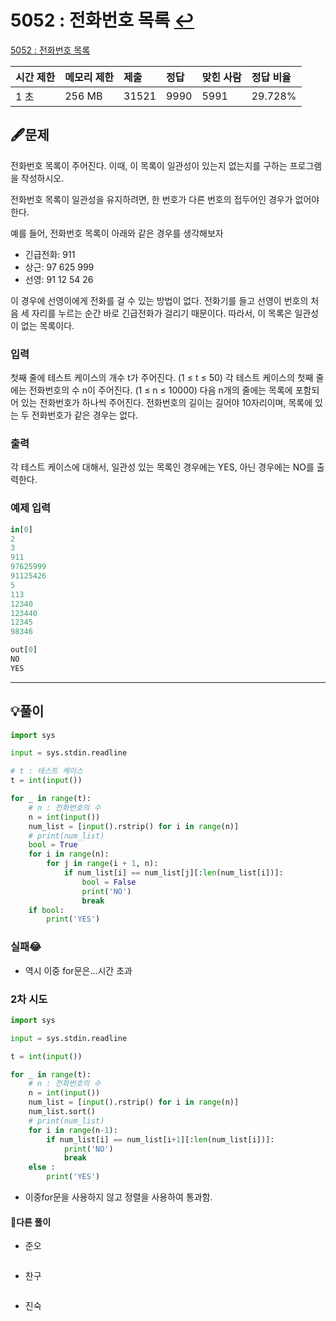 # 5052 : 전화번호 목록 [↩](../../acmicpc)

[5052 : 전화번호 목록](https://www.acmicpc.net/problem/5052)

| 시간 제한 | 메모리 제한 | 제출  | 정답 | 맞힌 사람 | 정답 비율 |
| :-------- | :---------- | :---- | :--- | :-------- | :-------- |
| 1 초      | 256 MB      | 31521 | 9990 | 5991      | 29.728%   |

## 🖋️문제

전화번호 목록이 주어진다. 이때, 이 목록이 일관성이 있는지 없는지를 구하는 프로그램을 작성하시오.

전화번호 목록이 일관성을 유지하려면, 한 번호가 다른 번호의 접두어인 경우가 없어야 한다.

예를 들어, 전화번호 목록이 아래와 같은 경우를 생각해보자

- 긴급전화: 911
- 상근: 97 625 999
- 선영: 91 12 54 26

이 경우에 선영이에게 전화를 걸 수 있는 방법이 없다. 전화기를 들고 선영이 번호의 처음 세 자리를 누르는 순간 바로 긴급전화가 걸리기 때문이다. 따라서, 이 목록은 일관성이 없는 목록이다. 

### 입력

첫째 줄에 테스트 케이스의 개수 t가 주어진다. (1 ≤ t ≤ 50) 각 테스트 케이스의 첫째 줄에는 전화번호의 수 n이 주어진다. (1 ≤ n ≤ 10000) 다음 n개의 줄에는 목록에 포함되어 있는 전화번호가 하나씩 주어진다. 전화번호의 길이는 길어야 10자리이며, 목록에 있는 두 전화번호가 같은 경우는 없다.

### 출력

각 테스트 케이스에 대해서, 일관성 있는 목록인 경우에는 YES, 아닌 경우에는 NO를 출력한다.

### 예제 입력

```python
in[0]
2
3
911
97625999
91125426
5
113
12340
123440
12345
98346

out[0]
NO
YES
```

---

## 💡풀이

```python
import sys

input = sys.stdin.readline

# t : 테스트 케이스
t = int(input())

for _ in range(t):
    # n : 전화번호의 수
    n = int(input())
    num_list = [input().rstrip() for i in range(n)]
    # print(num_list)
    bool = True
    for i in range(n):
        for j in range(i + 1, n):
            if num_list[i] == num_list[j][:len(num_list[i])]:
                bool = False
                print('NO')
                break
    if bool:
        print('YES')
```

###  실패😂

* 역시 이중 for문은...시간 초과

### 2차 시도
```python
import sys

input = sys.stdin.readline

t = int(input())

for _ in range(t):
    # n : 전화번호의 수
    n = int(input())
    num_list = [input().rstrip() for i in range(n)]
    num_list.sort()
    # print(num_list)
    for i in range(n-1):
        if num_list[i] == num_list[i+1][:len(num_list[i])]:
            print('NO')
            break
    else :
        print('YES')

```
* 이중for문을 사용하지 않고 정렬을 사용하여 통과함.


#### 🤝다른 풀이

* 준오


```python

```

* 찬구

```java

```

* 진숙

```java

```

